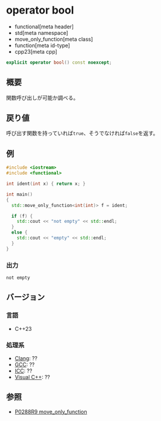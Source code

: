 # operator bool
* functional[meta header]
* std[meta namespace]
* move_only_function[meta class]
* function[meta id-type]
* cpp23[meta cpp]

```cpp
explicit operator bool() const noexcept;
```

## 概要
関数呼び出しが可能か調べる。


## 戻り値
呼び出す関数を持っていれば`true`、そうでなければ`false`を返す。


## 例
```cpp example
#include <iostream>
#include <functional>

int ident(int x) { return x; }

int main()
{
  std::move_only_function<int(int)> f = ident;

  if (f) {
    std::cout << "not empty" << std::endl;
  }
  else {
    std::cout << "empty" << std::endl;
  }
}
```

### 出力
```
not empty
```


## バージョン
### 言語
- C++23

### 処理系
- [Clang](/implementation.md#clang): ??
- [GCC](/implementation.md#gcc): ??
- [ICC](/implementation.md#icc): ??
- [Visual C++](/implementation.md#visual_cpp): ??


## 参照
- [P0288R9 move_only_function](https://www.open-std.org/jtc1/sc22/wg21/docs/papers/2021/p0288r9.html)
